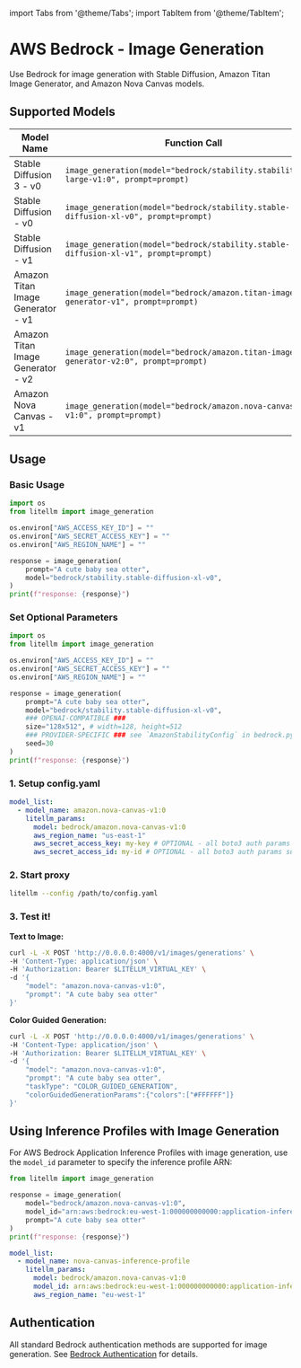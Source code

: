 import Tabs from '@theme/Tabs';
import TabItem from '@theme/TabItem';

# AWS Bedrock - Image Generation

Use Bedrock for image generation with Stable Diffusion, Amazon Titan Image Generator, and Amazon Nova Canvas models.

## Supported Models

| Model Name              | Function Call                               | Cost Tracking |
|-------------------------|---------------------------------------------|---------------|
| Stable Diffusion 3 - v0 | `image_generation(model="bedrock/stability.stability.sd3-large-v1:0", prompt=prompt)` | ✅ |
| Stable Diffusion - v0   | `image_generation(model="bedrock/stability.stable-diffusion-xl-v0", prompt=prompt)` | ✅ |
| Stable Diffusion - v1   | `image_generation(model="bedrock/stability.stable-diffusion-xl-v1", prompt=prompt)` | ✅ |
| Amazon Titan Image Generator - v1 | `image_generation(model="bedrock/amazon.titan-image-generator-v1", prompt=prompt)` | ✅ |
| Amazon Titan Image Generator - v2 | `image_generation(model="bedrock/amazon.titan-image-generator-v2:0", prompt=prompt)` | ✅ |
| Amazon Nova Canvas - v1 | `image_generation(model="bedrock/amazon.nova-canvas-v1:0", prompt=prompt)` | ✅ |

## Usage

<Tabs>
<TabItem value="sdk" label="SDK">

### Basic Usage

```python
import os
from litellm import image_generation

os.environ["AWS_ACCESS_KEY_ID"] = ""
os.environ["AWS_SECRET_ACCESS_KEY"] = ""
os.environ["AWS_REGION_NAME"] = ""

response = image_generation(
    prompt="A cute baby sea otter",
    model="bedrock/stability.stable-diffusion-xl-v0",
)
print(f"response: {response}")
```

### Set Optional Parameters

```python
import os
from litellm import image_generation

os.environ["AWS_ACCESS_KEY_ID"] = ""
os.environ["AWS_SECRET_ACCESS_KEY"] = ""
os.environ["AWS_REGION_NAME"] = ""

response = image_generation(
    prompt="A cute baby sea otter",
    model="bedrock/stability.stable-diffusion-xl-v0",
    ### OPENAI-COMPATIBLE ###
    size="128x512", # width=128, height=512
    ### PROVIDER-SPECIFIC ### see `AmazonStabilityConfig` in bedrock.py for all params
    seed=30
)
print(f"response: {response}")
```

</TabItem>
<TabItem value="proxy" label="PROXY">

### 1. Setup config.yaml

```yaml
model_list:
  - model_name: amazon.nova-canvas-v1:0
    litellm_params:
      model: bedrock/amazon.nova-canvas-v1:0
      aws_region_name: "us-east-1"
      aws_secret_access_key: my-key # OPTIONAL - all boto3 auth params supported
      aws_secret_access_id: my-id # OPTIONAL - all boto3 auth params supported
```

### 2. Start proxy 

```bash
litellm --config /path/to/config.yaml
```

### 3. Test it! 

**Text to Image:**

```bash
curl -L -X POST 'http://0.0.0.0:4000/v1/images/generations' \
-H 'Content-Type: application/json' \
-H 'Authorization: Bearer $LITELLM_VIRTUAL_KEY' \
-d '{
    "model": "amazon.nova-canvas-v1:0",
    "prompt": "A cute baby sea otter"
}'
```

**Color Guided Generation:**

```bash
curl -L -X POST 'http://0.0.0.0:4000/v1/images/generations' \
-H 'Content-Type: application/json' \
-H 'Authorization: Bearer $LITELLM_VIRTUAL_KEY' \
-d '{
    "model": "amazon.nova-canvas-v1:0",
    "prompt": "A cute baby sea otter",
    "taskType": "COLOR_GUIDED_GENERATION",
    "colorGuidedGenerationParams":{"colors":["#FFFFFF"]}
}'
```

</TabItem>
</Tabs>

## Using Inference Profiles with Image Generation

For AWS Bedrock Application Inference Profiles with image generation, use the `model_id` parameter to specify the inference profile ARN:

<Tabs>
<TabItem value="sdk" label="SDK">

```python
from litellm import image_generation

response = image_generation(
    model="bedrock/amazon.nova-canvas-v1:0",
    model_id="arn:aws:bedrock:eu-west-1:000000000000:application-inference-profile/a0a0a0a0a0a0",
    prompt="A cute baby sea otter"
)
print(f"response: {response}")
```

</TabItem>
<TabItem value="proxy" label="PROXY">

```yaml
model_list:
  - model_name: nova-canvas-inference-profile
    litellm_params:
      model: bedrock/amazon.nova-canvas-v1:0
      model_id: arn:aws:bedrock:eu-west-1:000000000000:application-inference-profile/a0a0a0a0a0a0
      aws_region_name: "eu-west-1"
```

</TabItem>
</Tabs>

## Authentication

All standard Bedrock authentication methods are supported for image generation. See [Bedrock Authentication](./bedrock#boto3---authentication) for details.

